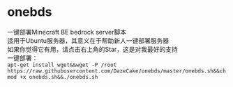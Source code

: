 # onebds
一键部署Minecraft BE bedrock server脚本  
适用于Ubuntu服务器，其意义在于帮助新人一键部署服务器  
如果你觉得它有用，请点击右上角的Star，这是对我最好的支持  
一键部署：  
`apt-get install wget&&wget -P /root https://raw.githubusercontent.com/DazeCake/onebds/master/onebds.sh&&chmod +x onebds.sh&&./onebds.sh`
